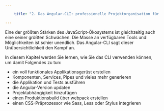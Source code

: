 ```yaml
---

    title: "2. Das Angular-CLI: professionelle Projektorganisation für Angular-Projekte"

---
```


Eine der größten Stärken des JavaScript-Ökosystems ist gleichzeitig auch eine seiner größten Schwächen: Die Masse an verfügbaren Tools und Möglichkeiten ist schier unendlich. Das Angular-CLI sagt dieser Unübersichtlichkeit den Kampf an.

In diesem Kapitel werden Sie lernen, wie Sie das CLI verwenden können, um damit Folgendes zu tun:
- ein voll funktionales Applikationsgerüst erstellen
- Komponenten, Services, Pipes und vieles mehr generieren
- die Applikation und Tests ausführen
- die Angular-Version updaten
- Projektabhängigkeit hinzufügen
- einen Produktionsbuild über webpack erstellen
- einen CSS-Präprozessor wie Sass, Less oder Stylus integrieren